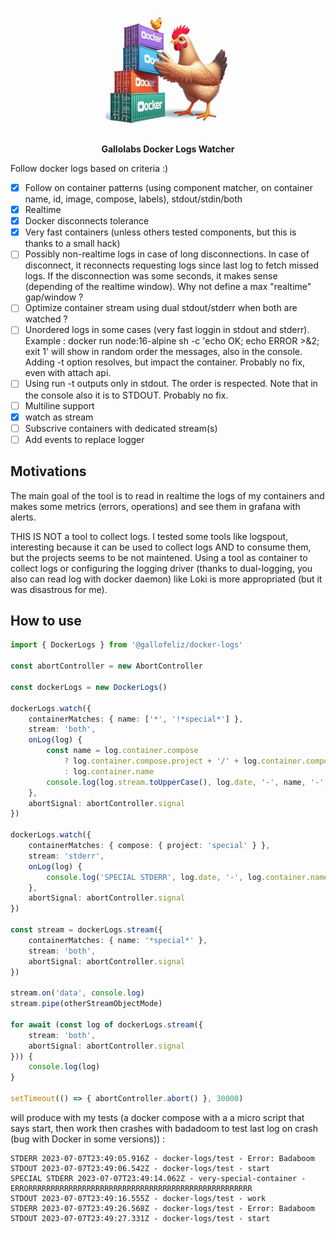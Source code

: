 <p align="center">
    <img height="200" src="https://raw.githubusercontent.com/gallolabs/docker-logs-watcher/main/logo_w200.jpeg">
  <p align="center"><strong>Gallolabs Docker Logs Watcher</strong></p>
</p>

Follow docker logs based on criteria :)

- [x] Follow on container patterns (using component matcher, on container name, id, image, compose, labels), stdout/stdin/both
- [x] Realtime
- [x] Docker disconnects tolerance
- [x] Very fast containers (unless others tested components, but this is thanks to a small hack)
- [ ] Possibly non-realtime logs in case of long disconnections. In case of disconnect, it reconnects requesting logs since last log to fetch missed logs. If the disconnection was some seconds, it makes sense (depending of the realtime window). Why not define a max "realtime" gap/window ?
- [ ] Optimize container stream using dual stdout/stderr when both are watched ?
- [ ] Unordered logs in some cases (very fast loggin in stdout and stderr). Example : docker run node:16-alpine sh -c 'echo OK; echo ERROR >&2; exit 1' will show in random order the messages, also in the console. Adding -t option resolves, but impact the container. Probably no fix, even with attach api.
- [ ] Using run -t outputs only in stdout. The order is respected. Note that in the console also it is to STDOUT. Probably no fix.
- [ ] Multiline support
- [X] watch as stream
- [ ] Subscrive containers with dedicated stream(s)
- [ ] Add events to replace logger

## Motivations

The main goal of the tool is to read in realtime the logs of my containers and makes some metrics (errors, operations) and see them in grafana with alerts.

THIS IS NOT a tool to collect logs. I tested some tools like logspout, interesting because it can be used to collect logs AND to consume them, but the projects seems to be not maintened. Using a tool as container to collect logs or configuring the logging driver (thanks to dual-logging, you also can read log with docker daemon) like Loki is more appropriated (but it was disastrous for me).

## How to use

```typescript
import { DockerLogs } from '@gallofeliz/docker-logs'

const abortController = new AbortController

const dockerLogs = new DockerLogs()

dockerLogs.watch({
    containerMatches: { name: ['*', '!*special*'] },
    stream: 'both',
    onLog(log) {
        const name = log.container.compose
            ? log.container.compose.project + '/' + log.container.compose.service
            : log.container.name
        console.log(log.stream.toUpperCase(), log.date, '-', name, '-', log.message)
    },
    abortSignal: abortController.signal
})

dockerLogs.watch({
    containerMatches: { compose: { project: 'special' } },
    stream: 'stderr',
    onLog(log) {
        console.log('SPECIAL STDERR', log.date, '-', log.container.name, '-', log.message)
    },
    abortSignal: abortController.signal
})

const stream = dockerLogs.stream({
    containerMatches: { name: '*special*' },
    stream: 'both',
    abortSignal: abortController.signal
})

stream.on('data', console.log)
stream.pipe(otherStreamObjectMode)

for await (const log of dockerLogs.stream({
    stream: 'both',
    abortSignal: abortController.signal
})) {
    console.log(log)
}

setTimeout(() => { abortController.abort() }, 30000)
```

will produce with my tests (a docker compose with a a micro script that says start, then work then crashes with badadoom to test last log on crash (bug with Docker in some versions)) :
```
STDERR 2023-07-07T23:49:05.916Z - docker-logs/test - Error: Badaboom
STDOUT 2023-07-07T23:49:06.542Z - docker-logs/test - start
SPECIAL STDERR 2023-07-07T23:49:14.062Z - very-special-container - ERRORRRRRRRRRRRRRRRRRRRRRRRRRRRRRRRRRRRRRRRRRRRRRRRRRR
STDOUT 2023-07-07T23:49:16.555Z - docker-logs/test - work
STDERR 2023-07-07T23:49:26.568Z - docker-logs/test - Error: Badaboom
STDOUT 2023-07-07T23:49:27.331Z - docker-logs/test - start
```

